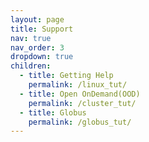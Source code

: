 ```yaml
---
layout: page
title: Support
nav: true
nav_order: 3
dropdown: true
children:
  - title: Getting Help
    permalink: /linux_tut/
  - title: Open OnDemand(OOD)
    permalink: /cluster_tut/
  - title: Globus
    permalink: /globus_tut/
---
```

